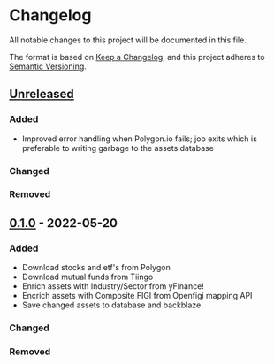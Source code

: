 # Changelog
All notable changes to this project will be documented in this file.

The format is based on [Keep a Changelog](https://keepachangelog.com/en/1.0.0/),
and this project adheres to [Semantic Versioning](https://semver.org/spec/v2.0.0.html).

## [Unreleased]
### Added
- Improved error handling when Polygon.io fails; job exits which is
  preferable to writing garbage to the assets database

### Changed

### Removed


## [0.1.0] - 2022-05-20
### Added
- Download stocks and etf's from Polygon
- Download mutual funds from Tiingo
- Enrich assets with Industry/Sector from yFinance!
- Encrich assets with Composite FIGI from Openfigi mapping API
- Save changed assets to database and backblaze

### Changed

### Removed

[Unreleased]: https://github.com/penny-vault/import-tickers/compare/v0.1.0...HEAD
[0.1.0]: https://github.com/penny-vault/import-tickers/releases/tag/v0.0.1
